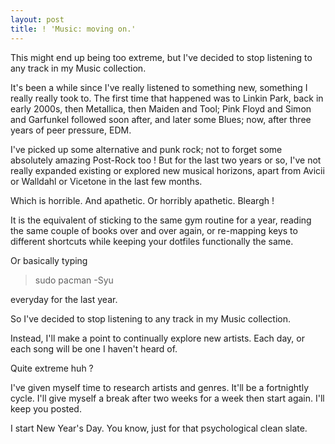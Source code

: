 ```yaml
---
layout: post
title: ! 'Music: moving on.'
---
```

<p>This might end up being too extreme, but I've decided to stop listening to any track in my Music collection.</p>
<p>It's been a while since I've really listened to something new, something I really really took to. The first time that happened was to Linkin Park, back in early 2000s, then Metallica, then Maiden and Tool; Pink Floyd and Simon and Garfunkel followed soon after, and later some Blues; now, after three years of peer pressure, EDM.</p>
<p>I've picked up some alternative and punk rock; not to forget some absolutely amazing Post-Rock too ! But for the last two years or so, I've not really expanded existing or explored new musical horizons, apart from Avicii or Walldahl or Vicetone in the last few months.</p>
<p>Which is horrible. And apathetic. Or horribly apathetic. Bleargh !</p>
<p>It is the equivalent of sticking to the same gym routine for a year, reading the same couple of books over and over again, or re-mapping keys to different shortcuts while keeping your dotfiles functionally the same.</p>
<p>Or basically typing</p>
<blockquote><p>sudo pacman -Syu</p></blockquote>
<p>everyday for the last year.</p>
<p>So I've decided to stop listening to any track in my Music collection.</p>
<p>Instead, I'll make a point to continually explore new artists. Each day, or each song will be one I haven't heard of.</p>
<p>Quite extreme huh ?</p>
<p>I've given myself time to research artists and genres. It'll be a fortnightly cycle. I'll give myself a break after two weeks for a week then start again. I'll keep you posted.</p>
<p>I start New Year's Day. You know, just for that psychological clean slate.</p>
